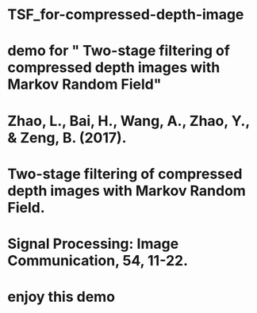# TSF_for-compressed-depth-image
# demo for " Two-stage filtering of compressed depth images with Markov Random Field"
# Zhao, L., Bai, H., Wang, A., Zhao, Y., & Zeng, B. (2017). 
# Two-stage filtering of compressed depth images with Markov Random Field. 
# Signal Processing: Image Communication, 54, 11-22.
# enjoy this demo
